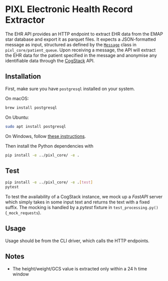 # PIXL Electronic Health Record Extractor

The EHR API provides an HTTP endpoint to extract EHR data from the EMAP star database and export it
as parquet files. It expects a JSON-formatted message as input, structured as defined by the
[`Message`](../pixl_core/src/core/patient_queue/message.py) class in `pixl_core/patient_queue`.
Upon receiving a message, the API will extract the EHR data for the patient specified in the message
and anonymise any identifiable data through the [CogStack](https://cogstack.org/) API.

## Installation

First, make sure you have `postgresql` installed on your system.

On macOS:

```bash
brew install postgresql
```

On Ubuntu:

```bash
sudo apt install postgresql
```

On Windows, follow [these instructions](https://www.postgresqltutorial.com/postgresql-getting-started/install-postgresql/).

Then install the Python dependencies with

```bash
pip install -e ../pixl_core/ -e .
```

## Test

```bash
pip install -e ../pixl_core/ -e .[test]
pytest
```

To test the availability of a CogStack instance, we mock up a *FastAPI* server which simply takes in
some input text and returns the text with a fixed suffix. The mocking is handled by a *pytest* fixture in
`test_processing.py()` (`_mock_requests`).

## Usage

Usage should be from the CLI driver, which calls the HTTP endpoints.

## Notes

- The height/weight/GCS value is extracted only within a 24 h time window
